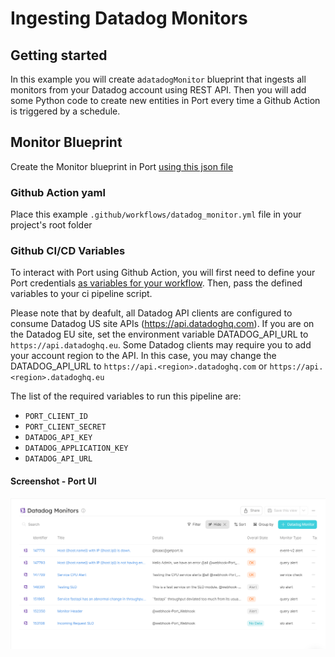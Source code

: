 # Ingesting Datadog Monitors


## Getting started

In this example you will create a`datadogMonitor` blueprint that ingests all monitors from your Datadog account using REST API. Then you will add some Python code to create new entities in Port every time a Github Action is triggered by a schedule.

## Monitor Blueprint
Create the Monitor blueprint in Port [using this json file](./datadog/monitor.json)

### Github Action yaml
Place this example `.github/workflows/datadog_monitor.yml` file in your project's root folder

### Github CI/CD Variables
To interact with Port using Github Action, you will first need to define your Port credentials [as variables for your workflow](https://docs.github.com/en/actions/learn-github-actions/variables). Then, pass the defined variables to your ci pipeline script. 

Please note that by deafult, all Datadog API clients are configured to consume Datadog US site APIs (https://api.datadoghq.com). If you are on the Datadog EU site, set the environment variable DATADOG_API_URL to `https://api.datadoghq.eu`. Some Datadog clients may require you to add your account region to the API. In this case, you may change the DATADOG_API_URL to `https://api.<region>.datadoghq.com` or `https://api.<region>.datadoghq.eu`

The list of the required variables to run this pipeline are:
- `PORT_CLIENT_ID`
- `PORT_CLIENT_SECRET`
- `DATADOG_API_KEY`
- `DATADOG_APPLICATION_KEY`
- `DATADOG_API_URL`


#### Screenshot - Port UI
![screenshot image](./assets/monitor_entity.PNG "Ingested Monitors in Port UI")
